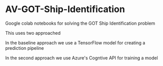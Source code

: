 # AV-GOT-Ship-Identification
Google colab notebooks for solving the GOT Ship Identification problem

This uses two approached

In the baseline approach we use a TensorFlow model for creating a prediction pipeline

In the second approach we use Azure's Cogntive API for training a model
